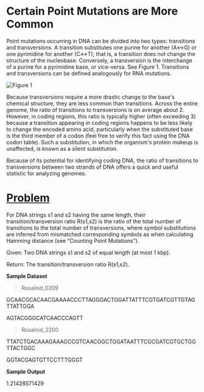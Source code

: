 # Certain Point Mutations are More Common

Point mutations occurring in DNA can be divided into two types: transitions and transversions. A transition substitutes one purine for another (A↔G) or one pyrimidine for another (C↔T); that is, a transition does not change the structure of the nucleobase. Conversely, a transversion is the interchange of a purine for a pyrimidine base, or vice-versa. See Figure 1. Transitions and transversions can be defined analogously for RNA mutations.

![Figure 1](http://rosalind.info/media/problems/tran/transitions-transversions.png)

Because transversions require a more drastic change to the base's chemical structure, they are less common than transitions. Across the entire genome, the ratio of transitions to transversions is on average about 2. However, in coding regions, this ratio is typically higher (often exceeding 3) because a transition appearing in coding regions happens to be less likely to change the encoded amino acid, particularly when the substituted base is the third member of a codon (feel free to verify this fact using the DNA codon table). Such a substitution, in which the organism's protein makeup is unaffected, is known as a silent substitution.

Because of its potential for identifying coding DNA, the ratio of transitions to transversions between two strands of DNA offers a quick and useful statistic for analyzing genomes.

# [Problem](http://rosalind.info/problems/tran/)

For DNA strings s1 and s2 having the same length, their transition/transversion ratio R(s1,s2) is the ratio of the total number of transitions to the total number of transversions, where symbol substitutions are inferred from mismatched corresponding symbols as when calculating Hamming distance (see “Counting Point Mutations”).

Given: Two DNA strings s1 and s2 of equal length (at most 1 kbp).

Return: The transition/transversion ratio R(s1,s2).

**Sample Dataset**

>Rosalind_0209

GCAACGCACAACGAAAACCCTTAGGGACTGGATTATTTCGTGATCGTTGTAGTTATTGGA

AGTACGGGCATCAACCCAGTT

>Rosalind_2200

TTATCTGACAAAGAAAGCCGTCAACGGCTGGATAATTTCGCGATCGTGCTGGTTACTGGC

GGTACGAGTGTTCCTTTGGGT

**Sample Output**

1.21428571429
